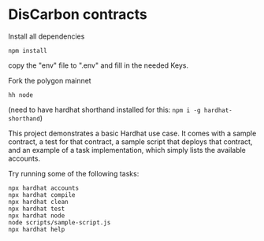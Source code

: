 # DisCarbon contracts

Install all dependencies

```npm install```

copy the "env" file to ".env" and fill in the needed Keys.

Fork the polygon mainnet

```hh node```

(need to have hardhat shorthand installed for this: ```npm i -g hardhat-shorthand```)






This project demonstrates a basic Hardhat use case. It comes with a sample contract, a test for that contract, a sample script that deploys that contract, and an example of a task implementation, which simply lists the available accounts.

Try running some of the following tasks:

```shell
npx hardhat accounts
npx hardhat compile
npx hardhat clean
npx hardhat test
npx hardhat node
node scripts/sample-script.js
npx hardhat help
```
